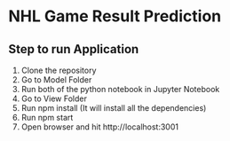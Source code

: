 # NHL Game Result Prediction
## Step to run Application
1. Clone the repository
2. Go to Model Folder 
3. Run both of the python notebook in Jupyter Notebook
4. Go to View Folder
5. Run npm install (It will install all the dependencies)
6. Run npm start
7. Open browser and hit http://localhost:3001



